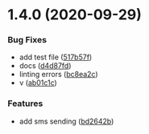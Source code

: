 # 1.4.0 (2020-09-29)


### Bug Fixes

* add test file ([517b57f](https://github.com/softwaregroup-bg/ut-port-infobip/commit/517b57fc7a4e7ac75a3e582f4b9b96e481667653))
* docs ([d4d87fd](https://github.com/softwaregroup-bg/ut-port-infobip/commit/d4d87fdb5e1a9b46d047f498c658f8c5062675fd))
* linting errors ([bc8ea2c](https://github.com/softwaregroup-bg/ut-port-infobip/commit/bc8ea2c0c6139a510f3291e46bbca715b33c5079))
* v ([ab01c1c](https://github.com/softwaregroup-bg/ut-port-infobip/commit/ab01c1c382788f66a18474b7ecc371c6d9b33991))


### Features

* add sms sending ([bd2642b](https://github.com/softwaregroup-bg/ut-port-infobip/commit/bd2642b7abbb534b474f1b106b739f250ad49f39))



